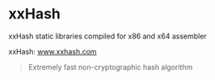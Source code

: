 # xxHash

xxHash static libraries compiled for x86 and x64 assembler 

xxHash: www.xxhash.com

> Extremely fast non-cryptographic hash algorithm

